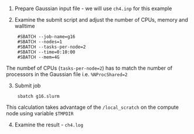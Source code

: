 1. Prepare Gaussian input file - we will use `ch4.inp` for this example

2. Examine the submit script and adjust the number of CPUs, memory and walltime

        #SBATCH --job-name=g16
        #SBATCH --nodes=1
        #SBATCH --tasks-per-node=2
        #SBATCH --time=0:10:00
        #SBATCH --mem=4G

The numbef of CPUs (`tasks-per-node=2`) has to match the number of 
processors in the Gaussian file i.e. `%NProcShared=2`

3. Submit job

        sbatch g16.slurm

This calculation takes advantage of the `/local_scratch` on the compute
node using variable `$TMPDIR`

4. Examine the result - `ch4.log`


